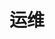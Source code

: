 ---
title: 运维
description: Operations and Maintenance
image:

# Badge style
style:
    background: "#519aba"
    color: "#fff"
---